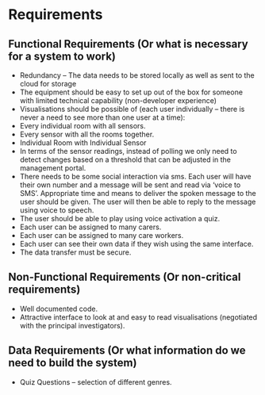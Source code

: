 # Requirements

## Functional Requirements (Or what is necessary for a system to work)

* Redundancy – The data needs to be stored locally as well as sent to the cloud for storage
* The equipment should be easy to set up out of the box for someone with limited technical capability (non-developer experience)
* Visualisations should be possible of (each user individually – there is never a need to see more than one user at a time):
* Every individual room with all sensors.
* Every sensor with all the rooms together.
* Individual Room with Individual Sensor
* In terms of the sensor readings, instead of polling we only need to detect changes based on a threshold that can be adjusted in the management portal.
* There needs to be some social interaction via sms. Each user will have their own number and a message will be sent and read via ‘voice to SMS’. Appropriate time and means to deliver the spoken message to the user should be given. The user will then be able to reply to the message using voice to speech.
* The user should be able to play using voice activation a quiz.
* Each user can be assigned to many carers.
* Each user can be assigned to many care workers.
* Each user can see their own data if they wish using the same interface.
* The data transfer must be secure.

## Non-Functional Requirements (Or non-critical requirements)

* Well documented code.
* Attractive interface to look at and easy to read visualisations (negotiated with the principal investigators).

## Data Requirements (Or what information do we need to build the system)

* Quiz Questions – selection of different genres.
